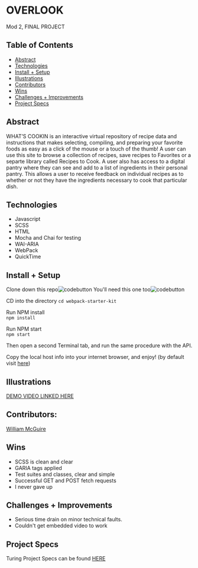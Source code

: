 # OVERLOOK
Mod 2, FINAL PROJECT

## Table of Contents  
 - [Abstract](#abstract)  
 - [Technologies](#technologies)
 - [Install + Setup](#set-up)  
 - [Illustrations](#illustrations)    
 - [Contributors](#contributors)  
 - [Wins](#wins)  
 - [Challenges + Improvements](#challenges-+-Improvements)  
 - [Project Specs](#project-specs)

## Abstract  

WHAT’S COOKIN is an interactive virtual repository of recipe data and instructions that makes selecting, compiling, and preparing your favorite foods as easy as a click of the mouse or a touch of the thumb! A user can use this site to browse a collection of recipes, save recipes to Favorites or a separte library called Recipes to Cook. A user also has access to a digital pantry where they can see and add to a list of ingredients in their personal pantry. This allows a user to receive feedback on individual recipes as to whether or not they have the ingredients necessary to cook that particular dish.

## Technologies  

 - Javascript
 - SCSS
 - HTML
 - Mocha and Chai for testing
 - WAI-ARIA
 - WebPack
 - QuickTime

## Install + Setup

Clone down this repo![codebutton](https://github.com/turingschool-examples/webpack-starter-kit)
You'll need this one too![codebutton](https://github.com/turingschool-examples/overlook-api/tree/main/data)

CD into the directory
`cd webpack-starter-kit`

Run NPM install  
`npm install`

Run NPM start  
`npm start`

Then open a second Terminal tab, and run the same procedure with the API.

Copy the local host info into your internet browser, and enjoy!
(by default visit [here](http://localhost:8080))

## Illustrations  

[DEMO VIDEO LINKED HERE](https://www.youtube.com/watch?v=8npvivY41Ec)

## Contributors:  

[William McGuire](https://github.com/wmcguire18)  


## Wins  

 - SCSS is clean and clear
 - GARIA tags applied
 - Test suites and classes, clear and simple
 - Successful GET and POST fetch requests
 - I never gave up

## Challenges + Improvements  

 - Serious time drain on minor technical faults.
 - Couldn't get embedded video to work

## Project Specs
Turing Project Specs can be found [HERE](https://frontend.turing.edu/projects/overlook.html)
